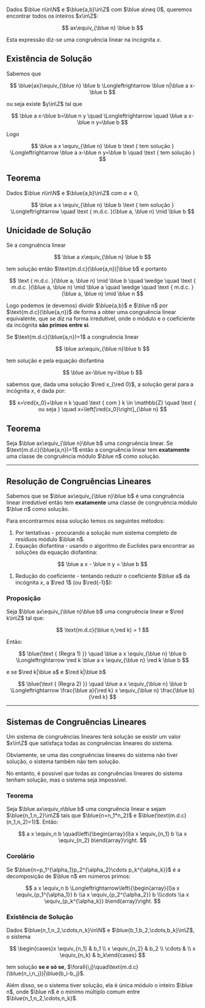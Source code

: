 Dados $\blue n\in\N$ e $\blue{a,b}\in\Z$ com $\blue a\neq 0$, queremos encontrar todos os inteiros $x\in\Z$:

$$
ax\equiv_{\blue n} \blue b
$$

Esta expressão diz-se uma congruência linear na incógnita $x$.

## Existência de Solução

Sabemos que

$$
\blue{ax}\equiv_{\blue n} \blue b \Longleftrightarrow \blue n|\blue a x-\blue b
$$

ou seja existe $y\in\Z$ tal que

$$
\blue a x-\blue b=\blue n y \quad \Longleftrightarrow \quad \blue a  x-\blue n y=\blue b
$$

Logo

$$
\blue a x \equiv_{\blue n} \blue b \text { tem solução } \Longleftrightarrow \blue a x-\blue n y=\blue b \quad \text { tem solução }
$$

## Teorema

Dados $\blue n\in\N$ e $\blue{a,b}\in\Z$ com $a\neq 0$,

$$
\blue a x \equiv_{\blue n} \blue b \text { tem solução } \Longleftrightarrow \quad \text { m.d.c. }(\blue a, \blue n) \mid \blue b
$$

## Unicidade de Solução

Se a congruência linear

$$
\blue a x\equiv_{\blue n} \blue b
$$

tem solução então $\text{m.d.c}(\blue{a,n})|\blue b$ e portanto

$$
\text { m.d.c. }(\blue a, \blue n) \mid \blue b \quad \wedge \quad \text { m.d.c. }(\blue a, \blue n) \mid \blue a \quad \wedge \quad \text { m.d.c. }(\blue a, \blue n) \mid \blue n
$$

Logo podemos (e devemos) dividir $\blue{a,b}$ e $\blue n$ por $\text{m.d.c}(\blue{a,n})$ de forma a obter uma congruência linear equivalente, que se diz na forma irredutível, onde o módulo e o coeficiente da incógnita **são primos entre si**.

Se $\text{m.d.c}(\blue{a,n})=1$ a congruência linear

$$
\blue ax\equiv_{\blue n}\blue b
$$

tem solução e pela equação diofantina

$$
\blue ax-\blue ny=\blue b
$$

sabemos que, dada uma solução $\red x_{\red 0}$, a solução geral para a incógnita $x$, é dada por:

$$
x=\red{x_0}+\blue n k \quad \text { com } k \in \mathbb{Z} \quad \text { ou seja } \quad x=\left[\red{x_0}\right]_{\blue n}
$$

## Teorema

Seja $\blue ax\equiv_{\blue n}\blue b$ uma congruência linear. Se $\text{m.d.c}(\blue{a,n})=1$ então a congruência linear tem **exatamente** uma classe de congruência módulo $\blue n$ como solução.

---

## Resolução de Congruências Lineares

Sabemos que se $\blue ax\equiv_{\blue n}\blue b$ é uma congruência linear irredutível então tem **exatamente** uma classe de congruência módulo $\blue n$ como solução.

Para encontrarmos essa solução temos os seguintes métodos:

1. Por tentativas - procurando a solução num sistema completo de resíduos módulo $\blue n$.
2. Equação diofantina - usando o algoritmo de Euclides para encontrar as soluções da equação diofantina:

$$
\blue a x - \blue n y = \blue b
$$

1. Redução do coeficiente - tentando reduzir o coeficiente $\blue a$ da incógnita $x$, a $\red 1$ (ou $\red{-1}$):

### Proposição

Seja $\blue ax\equiv_{\blue n}\blue b$ uma congruência linear e $\red k\in\Z$ tal que:

$$
\text{m.d.c}(\blue n,\red k) = 1
$$

Então:

$$
\blue{\text { (Regra 1) }} \quad \blue a x \equiv_{\blue n} \blue b \Longleftrightarrow \red k \blue a x \equiv_{\blue n} \red k \blue b
$$

e se $\red k|\blue a$ e $\red k|\blue b$

$$
\blue{\text { (Regra 2) }} \quad \blue a x \equiv_{\blue n} \blue b \Longleftrightarrow \frac{\blue a}{\red k} x \equiv_{\blue n} \frac{\blue b}{\red k}
$$

---

## Sistemas de Congruências Lineares

Um sistema de congruências lineares terá solução se existir um valor $x\in\Z$ que satisfaça todas as congruências lineares do sistema.

Obviamente, se uma das congruências lineares do sistema não tiver solução, o sistema também não tem solução.

No entanto, é possível que todas as congruências lineares do sistema tenham solução, mas o sistema seja impossível.

### Teorema

Seja $\blue ax\equiv_n\blue b$ uma congruência linear e sejam $\blue{n_1,n_2}\in\Z$ tais que $\blue{n=n_1*n_2}$ e $\blue{\text{m.d.c}(n_1,n_2)=1}$. Então:

$$
a x \equiv_n b \quad\left\{\begin{array}{l}a x \equiv_{n_1} b \\a x \equiv_{n_2} b\end{array}\right.
$$

### Corolário

Se $\blue{n=p_1^{\alpha_1}p_2^{\alpha_2}\cdots p_k^{\alpha_k}}$ é a decomposição de $\blue n$ em números primos:

$$
a x \equiv_n b \Longleftrightarrow\left\{\begin{array}{l}a x \equiv_{p_1^{\alpha_1}} b \\a x \equiv_{p_2^{\alpha_2}} b \\\cdots \\a x \equiv_{p_k^{\alpha_k}} b\end{array}\right.
$$

### Existência de Solução

Dados $\blue{n_1,n_2,\cdots,n_k}\in\N$ e $\blue{b_1,b_2,\cdots,b_k}\in\Z$, o sistema

$$
\begin{cases}x \equiv_{n_1} & b_1 \\ x \equiv_{n_2} & b_2 \\ \cdots & \\ x \equiv_{n_k} & b_k\end{cases}
$$

tem solução **se e só se**, $\forall{i,j}\quad\text{m.d.c}(\blue{n_i,n_j})|\blue{b_i-b_j}$.

Além disso, se o sistema tiver solução, ela é única módulo o inteiro $\blue n$, onde $\blue n$ é o mínimo múltiplo comum entre $\blue{n_1,n_2,\cdots,n_k}$.
